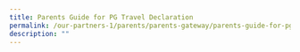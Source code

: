 ```yaml
---
title: Parents Guide for PG Travel Declaration
permalink: /our-partners-1/parents/parents-gateway/parents-guide-for-pg-travel-declaration/
description: ""
---
```

